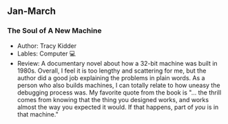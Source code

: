 ## Jan-March
### The Soul of A New Machine
- Author: Tracy Kidder
- Lables: Computer :computer:
- Review: A documentary novel about how a 32-bit machine was built in 1980s. Overall, I feel it is too lengthy and scattering for me, but the author did a good job explaining the problems in plain words. As a person who also builds machines, I can totally relate to how uneasy the debugging process was. My favorite quote from the book is "... the thrill comes from knowing that the thing you designed works, and works almost the way you expected it would. If that happens, part of *you* is in that machine."
